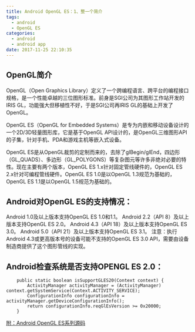 ```yaml
---
title: Android OpenGL ES：1、整一个简介
tags:
  - android
  - OpenGL ES
categories:
  - android
  - android app
date: 2017-11-25 22:10:35
---
```


## OpenGL简介
OpenGL（Open Graphics Library）定义了一个跨编程语言、跨平台的编程接口规格，是一个性能卓越的三位图形标准。前身是SGI公司为其图形工作站开发的IRIS GL，功能强大但移植性不好，于是SGI公司再IRIS GL的基础上开发了OpenGL。

OpenGL ES（OpenGL for Embedded Systems）是专为内嵌和移动设备设计的一个2D/3D轻量图形库，它是基于OpenGL API设计的，是OpenGL三维图形API的子集，针对手机、PDA和游戏主机等嵌入式设备。

OpenGL ES是从OpenGL裁剪的定制而来的，去除了glBegin/glEnd，四边形（GL_QUADS）、多边形（GL_POLYGONS）等复杂图元等许多非绝对必要的特性。现在主要有两个版本，OpenGL ES 1.x针对固定管线硬件的，OpenGL ES 2.x针对可编程管线硬件。OpenGL ES 1.0是以OpenGL 1.3规范为基础的，OpenGL ES 1.1是以OpenGL 1.5规范为基础的。

## Android对OpenGL ES的支持情况：
Android 1.0及以上版本支持OpenGL ES 1.0和1.1。
Android 2.2（API 8）及以上版本支持OpenGL ES 2.0。
Android 4.3（API 18）及以上版本支持OpenGL ES 3.0。
Android 5.0（API 21）及以上版本支持OpenGL ES 3.1。
注意：执行Android 4.3或更高版本号的设备可能不支持的OpenGL ES 3.0 API，需要由设备制造商提供了这个图形管线的实现。

## Android检查系统是否支持OPENGL ES 2.0：
```
    public static boolean isSupportGLES20(Context context) {
        ActivityManager activityManager = (ActivityManager) context.getSystemService(Context.ACTIVITY_SERVICE);
        ConfigurationInfo configurationInfo = activityManager.getDeviceConfigurationInfo();
        return configurationInfo.reqGlEsVersion >= 0x20000;
    }
```

[附：Android OpenGL ES系列源码](https://github.com/x4niko/AndroidOpenGLSample)